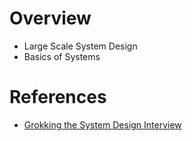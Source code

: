 # Overview

- Large Scale System Design
- Basics of Systems

# References
-  [Grokking the System Design Interview](https://www.educative.io/courses/grokking-the-system-design-interview)
